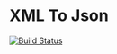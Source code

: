 # XML To Json
[![Build Status](https://travis-ci.org/JFeoOks/xmltojson.svg?branch=master)](https://travis-ci.org/JFeoOks/xmltojson)
